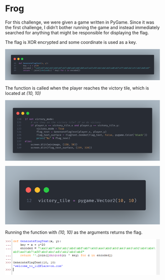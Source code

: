 # Frog
For this challenge, we were given a game written in PyGame. Since it was the first challenge, I didn’t bother running the game and instead immediately searched for anything that might be responsible for displaying the flag. 

The flag is XOR encrypted and some coordinate is used as a key. 

![image](images/img1.png)

The function is called when the player reaches the victory tile, which is located at *(10, 10)*

![image](images/img2.png)

![image](images/img3.png)

Running the function with *(10, 10)* as the arguments returns the flag. 

![image](images/img4.png)
